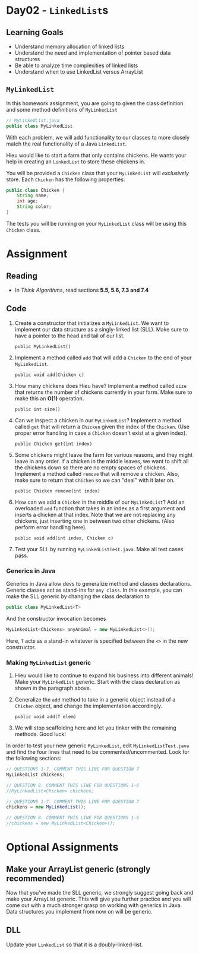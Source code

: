 # Day02 - `LinkedList`s

## Learning Goals

- Understand memory allocation of linked lists
- Understand the need and implementation of pointer based data structures
- Be able to analyze time complexities of linked lists
- Understand when to use LinkedList versus ArrayList

## `MyLinkedList`

In this homework assignment, you are going to given the class definition and some method definitions of `MyLinkedList`
```java
// MyLinkedList.java
public class MyLinkedList
```

With each problem, we will add functionality to our classes to more closely match the real functionality of a Java `LinkedList`.

Hieu would like to start a farm that only contains chickens. He wants your help in creating an `LinkedList` to store these chickens in.

You will be provided a `Chicken` class that your `MyLinkedList` will *exclusively* store. Each `Chicken` has the following properties:
```java
public class Chicken {
    String name;
    int age;
    String color;
}
```
The tests you will be running on your `MyLinkedList` class will be using this `Chicken` class.

# Assignment

## Reading

- In *Think Algorithms*, read sections **5.5, 5.6, 7.3 and 7.4**

## Code

1. Create a constructor that initializes a `MyLinkedList`. We want to implement our data structure as a singly-linked list (SLL). Make sure to have a pointer to the head and tail of our list.

    `public MyLinkedList()`

2. Implement a method called `add` that will add a `Chicken` to the end of your `MyLinkedList`.

    `public void add(Chicken c)`

3. How many chickens does Hieu have? Implement a method called `size` that returns the number of chickens currently in your farm. Make sure to make this an **O(1)** operation.

    `public int size()`

4. Can we inspect a chicken in our `MyLinkedList`? Implement a method called `get` that will return a `Chicken` given the index of the `Chicken`. (Use proper error handling in case a `Chicken` doesn't exist at a given index).

    `public Chicken get(int index)`

5. Some chickens might leave the farm for various reasons, and they might leave in any order. If a chicken in the middle leaves, we want to shift all the chickens down so there are no empty spaces of chickens. Implement a method called `remove` that will remove a chicken. Also, make sure to return that `Chicken` so we can "deal" with it later on.

    `public Chicken remove(int index)`

6. How can we add a `Chicken` in the middle of our `MyLinkedList`? Add an overloaded `add` function that takes in an index as a first argument and inserts a chicken at that index. Note that we are not replacing any chickens, just inserting one in between two other chickens. (Also perform error handling here).

    `public void add(int index, Chicken c)`

7. Test your SLL by running `MyLinkedListTest.java`. Make all test cases pass.

### Generics in Java

Generics in Java allow devs to generalize method and classes declarations. Generic classes act as stand-ins for `any class`. In this example, you can make the SLL generic by changing the class declaration to

```java
public class MyLinkedList<T>
```

And the constructor invocation becomes

```java
MyLinkedList<Chickens> anyAnimal = new MyLinkedList<>();
```

Here, `T` acts as a stand-in whatever is specified between the `<>` in the new constructor.

### Making `MyLinkedList` generic

1. Hieu would like to continue to expand his business into different animals! Make your `MyLinkedList` generic. Start with the class declaration as shown in the paragraph above.

2. Generalize the `add` method to take in a generic object instead of a `Chicken` object, and change the implementation accordingly.

	`public void add(T elem)`

3. We will stop scaffolding here and let you tinker with the remaining methods. Good luck!

In order to test your new generic `MyLinkedList`, edit `MyLinkedListTest.java` and find the four lines that need to be commented/uncommented. Look for the following sections:

```java
// QUESTIONS 1-7. COMMENT THIS LINE FOR QUESTION 7
MyLinkedList chickens;

// QUESTION 8. COMMENT THIS LINE FOR QUESTIONS 1-6
//MyLinkedList<Chicken> chickens;

// QUESTIONS 1-7. COMMENT THIS LINE FOR QUESTION 7
chickens = new MyLinkedList();

// QUESTION 8. COMMENT THIS LINE FOR QUESTIONS 1-6
//chickens = new MyLinkedList<Chicken>();
```

# Optional Assignments

## Make your ArrayList generic (strongly recommended)

Now that you've made the SLL generic, we strongly suggest going back and make your ArrayList generic. This will give you further practice and you will come out with a much stronger grasp on working with generics in Java. Data structures you implement from now on will be generic.

## DLL

Update your `LinkedList` so that it is a doubly-linked-list.
